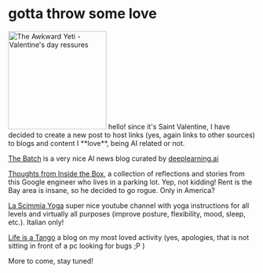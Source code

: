 # gotta throw some love

<p> <a href="http://theawkwardyeti.com/comic/valentines-day-pressures/"><img alt="The Awkward Yeti - Valentine's day ressures" src="http://theawkwardyeti.com/wp-content/uploads/2015/02/0213_Heartbodystandards.png" height="200" ALIGN=”left”></a> hello! since it's Saint Valentine, I have decided to create a new post to host links (yes, again links to other sources) to blogs and content I **love**, being AI related or not. </p>

[The Batch](https://www.deeplearning.ai/thebatch/?utm_source=social&utm_medium=twitter&utm_campaign=TheBatchAnnouncementAugust132019)
 is a very nice AI news blog curated by [deeplearning.ai](https://www.deeplearning.ai/)
 
[Thoughts from Inside the Box](https://frominsidethebox.com/), 
a collection of reflections and stories from this Google engineer who lives in a parking lot. Yep, not kidding! 
 Rent is the Bay area is insane, so he decided to go rogue. Only in America?
 
 [La Scimmia Yoga](https://www.youtube.com/user/LaScimmiaYoga) super nice youtube channel with yoga instructions for all levels and 
 virtually all purposes (improve posture, flexibility, mood, sleep, etc.). Italian only!
 
 [Life is a Tango](http://lifeisatango.blogspot.com/) a blog on my most loved activity 
 (yes, apologies, that is not sitting in front of a pc looking for bugs ;P )
 
 More to come, stay tuned!


